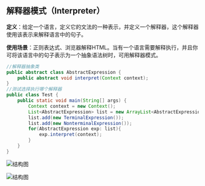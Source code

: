 ## 解释器模式（Interpreter）

**定义**：给定一个语言，定义它的文法的一种表示，并定义一个解释器，这个解释器使用该表示来解释语言中的句子。

**使用场景**：正则表达式、浏览器解释HTML。当有一个语言需要解释执行，并且你可将该语言中的句子表示为一个抽象语法树时，可用解释器模式。

```java
//解释器抽象类
public abstract class AbstractExpression {
	public abstract void interpret(Context context);
}
//测试选择执行哪个解释器
public class Test {
	public static void main(String[] args) {
		Context context = new Context();
		List<AbstractExpression> list = new ArrayList<AbstractExpression>();
		list.add(new TerminalExpression());
		list.add(new NonterminalExpression());
		for(AbstractExpression exp: list){
			exp.interpret(context);
		}
	}
}
```



![结构图](https://github.com/xuxh0622/learn-designpattern/blob/master/image/yinterpreter.png)

![结构图](https://github.com/xuxh0622/learn-designpattern/blob/master/image/ybaseinterpreter.png)